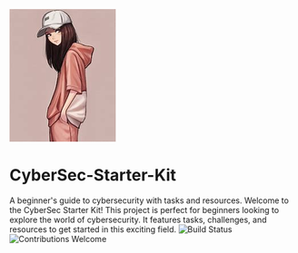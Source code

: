 ![Project Logo](https://github.com/nidahanfi/CyberSec-Starter-Kit/blob/main/OIP.jpg)
# CyberSec-Starter-Kit
A beginner's guide to cybersecurity with tasks and resources.
Welcome to the CyberSec Starter Kit! This project is perfect for beginners looking to explore the world of cybersecurity. It features tasks, challenges, and resources to get started in this exciting field.
![Build Status](https://img.shields.io/badge/build-passing-brightgreen.svg)  
![Contributions Welcome](https://img.shields.io/badge/contributions-welcome-brightgreen.svg)

